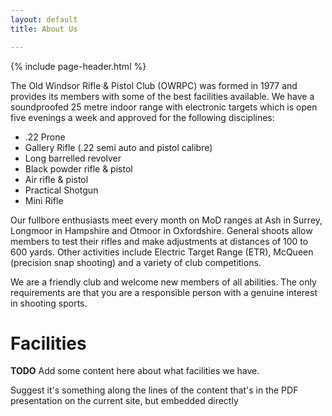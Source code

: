```yaml
---
layout: default
title: About Us

---
```

{% include page-header.html %}

The Old Windsor Rifle & Pistol Club (OWRPC) was formed in 1977 and provides its members with some of the best facilities available. We have a soundproofed 25 metre indoor range with electronic targets which is open five evenings a week and approved for the following disciplines:

* .22 Prone
* Gallery Rifle (.22 semi auto and pistol calibre)
* Long barrelled revolver
* Black powder rifle & pistol
* Air rifle & pistol
* Practical Shotgun
* Mini Rifle

Our fullbore enthusiasts meet every month on MoD ranges at Ash in Surrey, Longmoor in Hampshire and Otmoor in Oxfordshire. General shoots allow members to test their rifles and make adjustments at distances of 100 to 600 yards. Other activities include Electric Target Range (ETR), McQueen (precision snap shooting) and a variety of club competitions.

We are a friendly club and welcome new members of all abilities. The only requirements are that you are a responsible person with a genuine interest in shooting sports.

<div class="header mt-md-5">
  <div class="header-body">
    <div class="row align-items-center">
      <div class="col">
        <h1 class="header-title">Facilities</h1>
      </div>
    </div>
  </div>
</div>

**TODO** Add some content here about what facilities we have.

Suggest it's something along the lines of the content that's in the PDF presentation on the current site, but embedded directly
